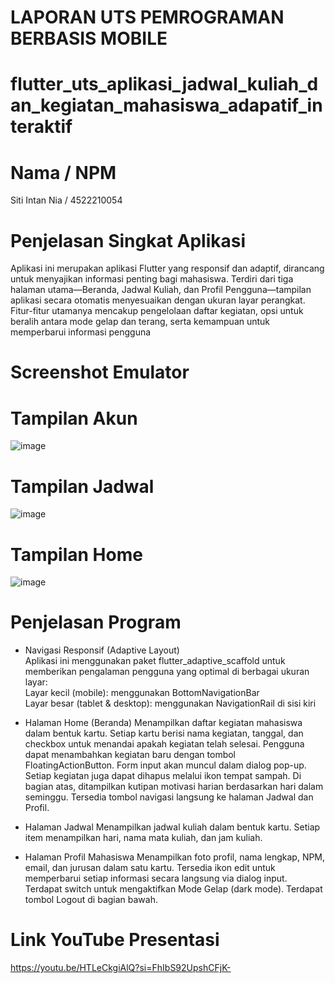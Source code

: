 # LAPORAN UTS PEMROGRAMAN BERBASIS MOBILE
# flutter_uts_aplikasi_jadwal_kuliah_dan_kegiatan_mahasiswa_adapatif_interaktif
# Nama / NPM  
Siti Intan Nia / 4522210054
# Penjelasan Singkat Aplikasi
Aplikasi ini merupakan aplikasi Flutter yang responsif dan adaptif, dirancang untuk menyajikan informasi penting bagi mahasiswa. Terdiri dari tiga halaman utama—Beranda, Jadwal Kuliah, dan Profil Pengguna—tampilan aplikasi secara otomatis menyesuaikan dengan ukuran layar perangkat. Fitur-fitur utamanya mencakup pengelolaan daftar kegiatan, opsi untuk beralih antara mode gelap dan terang, serta kemampuan untuk memperbarui informasi pengguna
# Screenshot Emulator
# Tampilan Akun
![image](https://github.com/user-attachments/assets/473b1f16-7713-4905-afe9-b4615383c4a6)

# Tampilan Jadwal
![image](https://github.com/user-attachments/assets/deea77f1-03c2-4899-9eda-0a6d7250bdcc)

# Tampilan Home
![image](https://github.com/user-attachments/assets/990e23cb-a07a-43cd-aa1f-4d2cd3d1609b)

# Penjelasan Program
- Navigasi Responsif (Adaptive Layout) <br>
  Aplikasi ini menggunakan paket flutter_adaptive_scaffold untuk memberikan pengalaman pengguna yang optimal di berbagai ukuran layar: <br>
  Layar kecil (mobile): menggunakan BottomNavigationBar <br>
  Layar besar (tablet & desktop): menggunakan NavigationRail di sisi kiri <br>

- Halaman Home (Beranda)
  Menampilkan daftar kegiatan mahasiswa dalam bentuk kartu.
  Setiap kartu berisi nama kegiatan, tanggal, dan checkbox untuk menandai apakah kegiatan telah selesai.
  Pengguna dapat menambahkan kegiatan baru dengan tombol FloatingActionButton. Form input akan muncul dalam dialog pop-up.
  Setiap kegiatan juga dapat dihapus melalui ikon tempat sampah.
  Di bagian atas, ditampilkan kutipan motivasi harian berdasarkan hari dalam seminggu.
  Tersedia tombol navigasi langsung ke halaman Jadwal dan Profil.

- Halaman Jadwal
  Menampilkan jadwal kuliah dalam bentuk kartu.
  Setiap item menampilkan hari, nama mata kuliah, dan jam kuliah.

- Halaman Profil Mahasiswa
  Menampilkan foto profil, nama lengkap, NPM, email, dan jurusan dalam satu kartu.
  Tersedia ikon edit untuk memperbarui setiap informasi secara langsung via dialog input.
  Terdapat switch untuk mengaktifkan Mode Gelap (dark mode).
  Terdapat tombol Logout di bagian bawah.
    
# Link YouTube Presentasi
https://youtu.be/HTLeCkgiAlQ?si=FhIbS92UpshCFjK-
